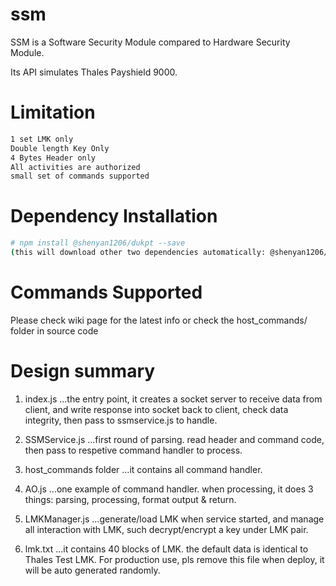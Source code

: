 # ssm

SSM is a Software Security Module compared to Hardware Security Module.

Its API simulates Thales Payshield 9000.

# Limitation
```sh
1 set LMK only
Double length Key Only
4 Bytes Header only
All activities are authorized
small set of commands supported
```

# Dependency Installation
```sh
# npm install @shenyan1206/dukpt --save
(this will download other two dependencies automatically: @shenyan1206/crypto-heler, @shenyan1206/buffer-helper)
```

# Commands Supported

Please check wiki page for the latest info or check the host_commands/ folder in source code

# Design summary

1. index.js
...the entry point, it creates a socket server to receive data from client, and write response into socket back to client, check data integrity, then pass to ssmservice.js to handle.

2. SSMService.js
...first round of parsing. read header and command code, then pass to respetive command handler to process.

3. host_commands folder
...it contains all command handler.

4. AO.js
...one example of command handler. when processing, it does 3 things: parsing, processing, format output & return.

5. LMKManager.js
...generate/load LMK when service started, and manage all interaction with LMK, such decrypt/encrypt a key under LMK pair.

6. lmk.txt
...it contains 40 blocks of LMK. the default data is identical to Thales Test LMK. For production use, pls remove this file when deploy, it will be auto generated randomly.
